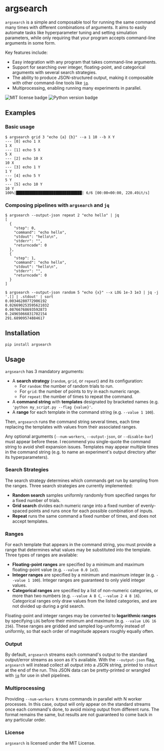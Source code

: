 # argsearch
`argsearch` is a simple and composable tool for running the same command many times with different combinations of arguments.
It aims to easily automate tasks like hyperparameter tuning and setting simulation parameters, while only requiring that your program accepts command-line arguments in some form.

Key features include:
 - Easy integration with any program that takes command-line arguments.
 - Support for searching over integer, floating-point, and categorical arguments with several search strategies.
 - The ability to produce JSON-structured output, making it composable with other command-line tools like [`jq`](https://stedolan.github.io/jq/).
 - Multiprocessing, enabling running many experiments in parallel.
 
![MIT license badge](https://img.shields.io/github/license/maxwells-daemons/argsearch)
![Python version badge](https://img.shields.io/pypi/pyversions/argsearch)

## Examples
### Basic usage
```
$ argsearch grid 3 "echo {a} {b}" --a 1 10 --b X Y
--- [0] echo 1 X
1 X
--- [1] echo 5 X
5 X
--- [2] echo 10 X
10 X
--- [3] echo 1 Y
1 Y
--- [4] echo 5 Y
5 Y
--- [5] echo 10 Y
10 Y
100%|██████████████████████████████| 6/6 [00:00<00:00, 220.49it/s]
```
### Composing pipelines with `argsearch` and `jq`
```
$ argsearch --output-json repeat 2 "echo hello" | jq
[
  {
    "step": 0,
    "command": "echo hello",
    "stdout": "hello\n",
    "stderr": "",
    "returncode": 0
  },
  {
    "step": 1,
    "command": "echo hello",
    "stdout": "hello\n",
    "stderr": "",
    "returncode": 0
  }
]
```

```
$ argsearch --output-json random 5 "echo {x}" --x LOG 1e-3 1e3 | jq -j '.[] | .stdout' | sort
0.00346280772906192
0.026690253595621032
0.08766768693592873
0.24965066831702154
291.68909574884617
```

## Installation

```
pip install argsearch
```

## Usage

`argsearch` has 3 mandatory arguments:
 - A **search strategy** (`random`, `grid`, or `repeat`) and its configuration:
    - For `random`: the number of random trials to run.
    - For `grid`: the number of points to try in each numeric range.
    - For `repeat`: the number of times to repeat the command.
 - A **command string** with **templates** designated by bracketed names (e.g. `'python my_script.py --flag {value}'`.
 -  A **range** for each template in the command string (e.g. `--value 1 100`).

Then, `argsearch` runs the command string several times, each time replacing the templates with values from their associated ranges.

Any optional arguments (`--num-workers`, `--output-json`, or `--disable-bar`) must appear before these.
I recommend you single-quote the command string to avoid shell expansion issues. Templates may appear multiple times in the command string (e.g. to name an experiment's output directory after its hyperparameters).

### Search Strategies

The search strategy determines which commands get run by sampling from the ranges.
Three search strategies are currently implemented:
 - **Random search** samples uniformly randomly from specified ranges for a fixed number of trials.
 - **Grid search** divides each numeric range into a fixed number of evenly-spaced points and runs once for each possible combination of inputs.
 - **Repeat** runs the same command a fixed number of times, and does not accept templates.

### Ranges

For each template that appears in the command string, you must provide a range that determines what values may be substituted into the template.
Three types of ranges are available:
 - **Floating-point ranges** are specified by a minimum and maximum floating-point value (e.g. `--value 0.0 1e3`).
 - **Integer ranges** are specified by a minimum and maximum integer (e.g. `--value 1 100`). Integer ranges are guaranteed to only yield integer values.
 - **Categorical ranges** are specified by a list of non-numeric categories, or more than two numbers (e.g. `--value A B C`, `--value 2 4 8 16`). Categorical ranges only draw values from the listed categories, and are not divided up during a grid search.
 
Floating-point and integer ranges may be converted to **logarithmic ranges** by specifying `LOG` before their minimum and maximum (e.g. `--value LOG 16 256`).
These ranges are gridded and sampled log-uniformly instead of uniformly, so that each order of magnitude appears roughly equally often. 
 
### Output

By default, `argsearch` streams each command's output to the standard output/error streams as soon as it's available. 
With the `--output-json` flag, `argsearch` will instead collect all output into a JSON string, printed to `stdout` at the end of the run.
This JSON data can be pretty-printed or wrangled with [`jq`](https://stedolan.github.io/jq/) for use in shell pipelines. 

### Multiprocessing

Providing `--num-workers N` runs commands in parallel with N worker processes. In this case, output will only appear on the standard streams once each command's done, to avoid mixing output from different runs. The format remains the same, but results are not guaranteed to come back in any particular order.

### License
`argsearch` is licensed under the MIT License.
